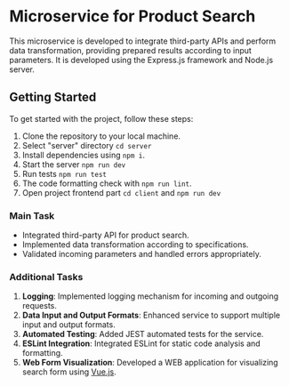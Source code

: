 # Microservice for Product Search

This microservice is developed to integrate third-party APIs and perform data transformation, providing prepared results according to input parameters. It is developed using the Express.js framework and Node.js server.

## Getting Started

To get started with the project, follow these steps:

1. Clone the repository to your local machine.
2. Select "server" directory `cd server`
3. Install dependencies using `npm i`.
4. Start the server `npm run dev`
5. Run tests `npm run test`
6. The code formatting check with `npm run lint`.
7. Open project frontend part `cd client` and `npm run dev`


### Main Task

- Integrated third-party API for product search.
- Implemented data transformation according to specifications.
- Validated incoming parameters and handled errors appropriately.

### Additional Tasks

1. **Logging**: Implemented logging mechanism for incoming and outgoing requests.
2. **Data Input and Output Formats**: Enhanced service to support multiple input and output formats.
3. **Automated Testing**: Added JEST automated tests for the service.
4. **ESLint Integration**: Integrated ESLint for static code analysis and formatting.
5. **Web Form Visualization**: Developed a WEB application for visualizing search form using [Vue.js](https://vuejs.org/).
